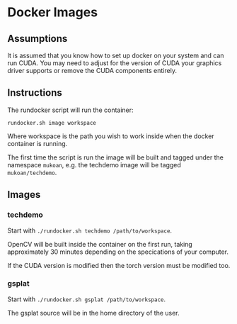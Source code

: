 # Docker Images

## Assumptions

It is assumed that you know how to set up docker on your system and can
run CUDA. You may need to adjust for the version of CUDA your graphics
driver supports or remove the CUDA components entirely.

## Instructions

The rundocker script will run the container:

```
rundocker.sh image workspace
```

Where workspace is the path you wish to work inside when the docker
container is running.

The first time the script is run the image will be built and tagged under the
namespace `mukoan`, e.g. the techdemo image will be tagged `mukoan/techdemo`.

## Images

### techdemo

Start with `./rundocker.sh techdemo /path/to/workspace`.

OpenCV will be built inside the container on the first run,
taking approximately 30 minutes depending on the specications of your computer.

If the CUDA version is modified then the torch version must be modified too.

### gsplat

Start with `./rundocker.sh gsplat /path/to/workspace`.

The gsplat source will be in the home directory of the user.
